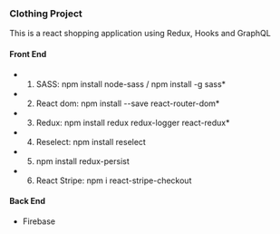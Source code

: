  ### Clothing Project

This is a react shopping application  using Redux, Hooks and GraphQL


 #### Front End

 * 1. SASS: npm install node-sass / npm install -g sass*

 * 2. React dom: npm install --save react-router-dom*

 * 3. Redux: npm install redux redux-logger react-redux*

 * 4. Reselect: npm install reselect

 * 5. npm install redux-persist

 * 6. React Stripe: npm i react-stripe-checkout

 
 #### Back End

 * Firebase


